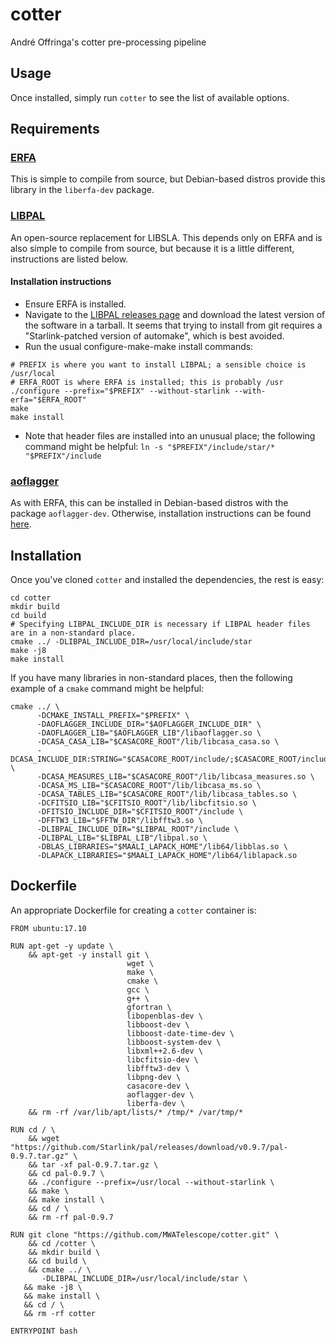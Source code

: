 # cotter
André Offringa's cotter pre-processing pipeline

## Usage
Once installed, simply run `cotter` to see the list of available options.

## Requirements
### [ERFA](https://github.com/liberfa/erfa)
This is simple to compile from source, but Debian-based distros provide this library in the `liberfa-dev` package.

### [LIBPAL](https://github.com/Starlink/pal)
An open-source replacement for LIBSLA. This depends only on ERFA and is also simple to compile from source, but because it is a little different, instructions are listed below.

#### Installation instructions
+ Ensure ERFA is installed.
+ Navigate to the [LIBPAL releases page](https://github.com/Starlink/pal/releases) and download the latest version of the software in a tarball. It seems that trying to install from git requires a "Starlink-patched version of automake", which is best avoided.
+ Run the usual configure-make-make install commands:

```
# PREFIX is where you want to install LIBPAL; a sensible choice is /usr/local
# ERFA_ROOT is where ERFA is installed; this is probably /usr
./configure --prefix="$PREFIX" --without-starlink --with-erfa="$ERFA_ROOT"
make
make install
```

+ Note that header files are installed into an unusual place; the following command might be helpful: `ln -s "$PREFIX"/include/star/* "$PREFIX"/include`

### [aoflagger](https://sourceforge.net/projects/aoflagger/)
As with ERFA, this can be installed in Debian-based distros with the package `aoflagger-dev`. Otherwise, installation instructions can be found [here](https://sourceforge.net/p/aoflagger/wiki/installation_instructions/).

## Installation
Once you've cloned `cotter` and installed the dependencies, the rest is easy:
```
cd cotter
mkdir build
cd build
# Specifying LIBPAL_INCLUDE_DIR is necessary if LIBPAL header files are in a non-standard place.
cmake ../ -DLIBPAL_INCLUDE_DIR=/usr/local/include/star
make -j8
make install
```

If you have many libraries in non-standard places, then the following example of a `cmake` command might be helpful:
```
cmake ../ \
      -DCMAKE_INSTALL_PREFIX="$PREFIX" \
      -DAOFLAGGER_INCLUDE_DIR="$AOFLAGGER_INCLUDE_DIR" \
      -DAOFLAGGER_LIB="$AOFLAGGER_LIB"/libaoflagger.so \
      -DCASA_CASA_LIB="$CASACORE_ROOT"/lib/libcasa_casa.so \
      -DCASA_INCLUDE_DIR:STRING="$CASACORE_ROOT/include/;$CASACORE_ROOT/include/casacore" \
      -DCASA_MEASURES_LIB="$CASACORE_ROOT"/lib/libcasa_measures.so \
      -DCASA_MS_LIB="$CASACORE_ROOT"/lib/libcasa_ms.so \
      -DCASA_TABLES_LIB="$CASACORE_ROOT"/lib/libcasa_tables.so \
      -DCFITSIO_LIB="$CFITSIO_ROOT"/lib/libcfitsio.so \
      -DFITSIO_INCLUDE_DIR="$CFITSIO_ROOT"/include \
      -DFFTW3_LIB="$FFTW_DIR"/libfftw3.so \
      -DLIBPAL_INCLUDE_DIR="$LIBPAL_ROOT"/include \
      -DLIBPAL_LIB="$LIBPAL_LIB"/libpal.so \
      -DBLAS_LIBRARIES="$MAALI_LAPACK_HOME"/lib64/libblas.so \
      -DLAPACK_LIBRARIES="$MAALI_LAPACK_HOME"/lib64/liblapack.so
```

## Dockerfile
An appropriate Dockerfile for creating a `cotter` container is:
```
FROM ubuntu:17.10

RUN apt-get -y update \
    && apt-get -y install git \
                          wget \
                          make \
                          cmake \
                          gcc \
                          g++ \
                          gfortran \
                          libopenblas-dev \
                          libboost-dev \
                          libboost-date-time-dev \
                          libboost-system-dev \
                          libxml++2.6-dev \
                          libcfitsio-dev \
                          libfftw3-dev \
                          libpng-dev \
                          casacore-dev \
                          aoflagger-dev \
                          liberfa-dev \
    && rm -rf /var/lib/apt/lists/* /tmp/* /var/tmp/*

RUN cd / \
    && wget "https://github.com/Starlink/pal/releases/download/v0.9.7/pal-0.9.7.tar.gz" \
    && tar -xf pal-0.9.7.tar.gz \
    && cd pal-0.9.7 \
    && ./configure --prefix=/usr/local --without-starlink \
    && make \
    && make install \
    && cd / \
    && rm -rf pal-0.9.7

RUN git clone "https://github.com/MWATelescope/cotter.git" \
    && cd /cotter \
    && mkdir build \
    && cd build \
    && cmake ../ \
       -DLIBPAL_INCLUDE_DIR=/usr/local/include/star \
   && make -j8 \
   && make install \
   && cd / \
   && rm -rf cotter

ENTRYPOINT bash
```

